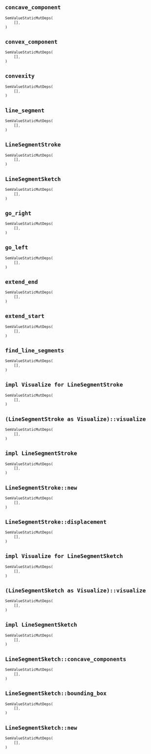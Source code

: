 ## `concave_component`

```rust
SemValueStaticMutDeps(
    [],
)
```

## `convex_component`

```rust
SemValueStaticMutDeps(
    [],
)
```

## `convexity`

```rust
SemValueStaticMutDeps(
    [],
)
```

## `line_segment`

```rust
SemValueStaticMutDeps(
    [],
)
```

## `LineSegmentStroke`

```rust
SemValueStaticMutDeps(
    [],
)
```

## `LineSegmentSketch`

```rust
SemValueStaticMutDeps(
    [],
)
```

## `go_right`

```rust
SemValueStaticMutDeps(
    [],
)
```

## `go_left`

```rust
SemValueStaticMutDeps(
    [],
)
```

## `extend_end`

```rust
SemValueStaticMutDeps(
    [],
)
```

## `extend_start`

```rust
SemValueStaticMutDeps(
    [],
)
```

## `find_line_segments`

```rust
SemValueStaticMutDeps(
    [],
)
```

## `impl Visualize for LineSegmentStroke`

```rust
SemValueStaticMutDeps(
    [],
)
```

## `(LineSegmentStroke as Visualize)::visualize`

```rust
SemValueStaticMutDeps(
    [],
)
```

## `impl LineSegmentStroke`

```rust
SemValueStaticMutDeps(
    [],
)
```

## `LineSegmentStroke::new`

```rust
SemValueStaticMutDeps(
    [],
)
```

## `LineSegmentStroke::displacement`

```rust
SemValueStaticMutDeps(
    [],
)
```

## `impl Visualize for LineSegmentSketch`

```rust
SemValueStaticMutDeps(
    [],
)
```

## `(LineSegmentSketch as Visualize)::visualize`

```rust
SemValueStaticMutDeps(
    [],
)
```

## `impl LineSegmentSketch`

```rust
SemValueStaticMutDeps(
    [],
)
```

## `LineSegmentSketch::concave_components`

```rust
SemValueStaticMutDeps(
    [],
)
```

## `LineSegmentSketch::bounding_box`

```rust
SemValueStaticMutDeps(
    [],
)
```

## `LineSegmentSketch::new`

```rust
SemValueStaticMutDeps(
    [],
)
```
